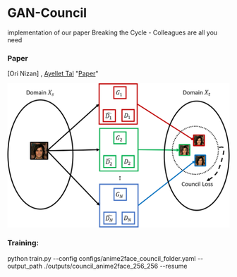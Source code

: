 # GAN-Council
implementation of our paper Breaking the Cycle - Colleagues are all you need 
### Paper
[Ori Nizan] , [Ayellet Tal](http://webee.technion.ac.il/~ayellet/)
"[Paper](https://arxiv.org/abs/1911.10538 "Breaking the cycle -- Colleagues are all you need")"

![gan_council_overview](/images/gan_council_overview.png)

### Training:
python train.py --config configs/anime2face_council_folder.yaml --output_path ./outputs/council_anime2face_256_256 --resume 

